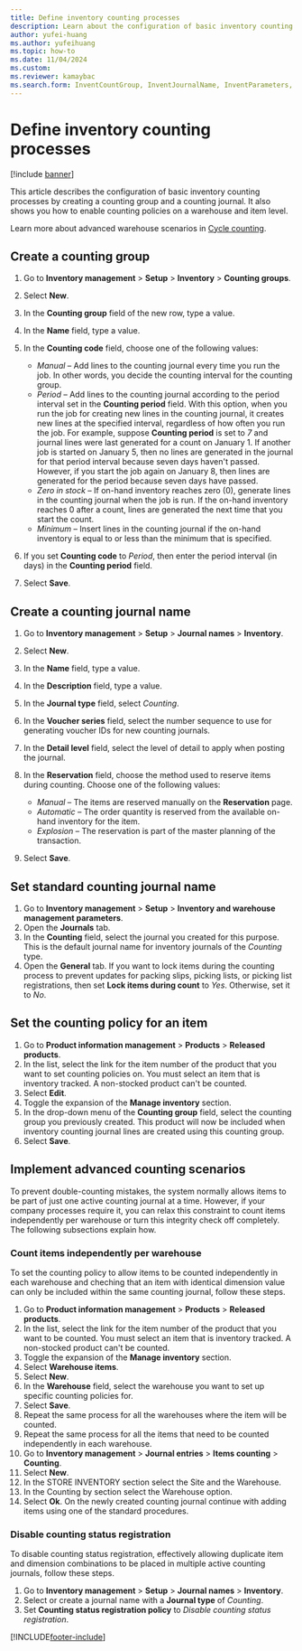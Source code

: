 ```yaml
--- 
title: Define inventory counting processes
description: Learn about the configuration of basic inventory counting processes by creating a counting group and a counting journal with a step-by-step process. 
author: yufei-huang
ms.author: yufeihuang
ms.topic: how-to
ms.date: 11/04/2024
ms.custom:
ms.reviewer: kamaybac 
ms.search.form: InventCountGroup, InventJournalName, InventParameters, EcoResProductDetailsExtended, InventItemLocation, InventLocationIdLookup
---
```


# Define inventory counting processes

[!include [banner](../../includes/banner.md)]

This article describes the configuration of basic inventory counting processes by creating a counting group and a counting journal. It also shows you how to enable counting policies on a warehouse and item level.

Learn more about advanced warehouse scenarios in [Cycle counting](../../warehousing/cycle-counting.md).

## Create a counting group

1. Go to **Inventory management** \> **Setup** \> **Inventory** \> **Counting groups**.
1. Select **New**.
1. In the **Counting group** field of the new row, type a value.
1. In the **Name** field, type a value.
1. In the **Counting code** field, choose one of the following values:

    - *Manual* – Add lines to the counting journal every time you run the job. In other words, you decide the counting interval for the counting group.  
    - *Period* – Add lines to the counting journal according to the period interval set in the **Counting period** field. With this option, when you run the job for creating new lines in the counting journal, it creates new lines at the specified interval, regardless of how often you run the job. For example, suppose **Counting period** is set to *7* and journal lines were last generated for a count on January 1. If another job is started on January 5, then no lines are generated in the journal for that period interval because seven days haven't passed. However, if you start the job again on January 8, then lines are generated for the period because seven days have passed.
    - *Zero in stock* – If on-hand inventory reaches zero (0), generate lines in the counting journal when the job is run. If the on-hand inventory reaches 0 after a count, lines are generated the next time that you start the count.  
    - *Minimum* – Insert lines in the counting journal if the on-hand inventory is equal to or less than the minimum that is specified.

1. If you set **Counting code** to *Period*, then enter the period interval (in days) in the **Counting period** field.
1. Select **Save**.

## Create a counting journal name

1. Go to **Inventory management** \> **Setup** \> **Journal names** \> **Inventory**.
1. Select **New**.
1. In the **Name** field, type a value.
1. In the **Description** field, type a value.
1. In the **Journal type** field, select *Counting*.
1. In the **Voucher series** field, select the number sequence to use for generating voucher IDs for new counting journals.
1. In the **Detail level** field, select the level of detail to apply when posting the journal.
1. In the **Reservation** field, choose the method used to reserve items during counting. Choose one of the following values:
    - *Manual* – The items are reserved manually on the **Reservation** page.
    - *Automatic* – The order quantity is reserved from the available on-hand inventory for the item.
    - *Explosion* – The reservation is part of the master planning of the transaction.

1. Select **Save**.

## Set standard counting journal name

1. Go to **Inventory management** \> **Setup** \> **Inventory and warehouse management parameters**.
2. Open the **Journals** tab.
3. In the **Counting** field, select the journal you created for this purpose. This is the default journal name for inventory journals of the *Counting* type.  
4. Open the **General** tab. If you want to lock items during the counting process to prevent updates for packing slips, picking lists, or picking list registrations, then set **Lock items during count** to *Yes*. Otherwise, set it to *No*.

## Set the counting policy for an item

1. Go to **Product information management** \> **Products** \> **Released products**.
2. In the list, select the link for the item number of the product that you want to set counting policies on. You must select an item that is inventory tracked. A non-stocked product can't be counted.
3. Select **Edit**.
4. Toggle the expansion of the **Manage inventory** section.
5. In the drop-down menu of the **Counting group** field, select the counting group you previously created. This product will now be included when inventory counting journal lines are created using this counting group.  
6. Select **Save**.

## Implement advanced counting scenarios

To prevent double-counting mistakes, the system normally allows items to be part of just one active counting journal at a time. However, if your company processes require it, you can relax this constraint to count items independently per warehouse or turn this integrity check off completely. The following subsections explain how.

### Count items independently per warehouse

To set the counting policy to allow items to be counted independently in each warehouse and cheching that an item with identical dimension value can only be included within the same counting journal, follow these steps.

1. Go to **Product information management** \> **Products** \> **Released products**.
2. In the list, select the link for the item number of the product that you want to be counted. You must select an item that is inventory tracked. A non-stocked product can't be counted.
3. Toggle the expansion of the **Manage inventory** section.
4. Select **Warehouse items**.
5. Select **New**.
6. In the **Warehouse** field, select the warehouse you want to set up specific counting policies for.
7. Select **Save**.
8. Repeat the same process for all the warehouses where the item will be counted.
9. Repeat the same process for all the items that need to be counted independently in each warehouse.
10. Go to **Inventory management**  \> **Journal entries** \> **Items counting** \> **Counting**.
11. Select **New**.
12. In the STORE INVENTORY section select the Site and the Warehouse.
13. In the Counting by section select the Warehouse option.
14. Select **Ok**.
On the newly created counting journal continue with adding items using one of the standard procedures. 


### Disable counting status registration

To disable counting status registration, effectively allowing duplicate item and dimension combinations to be placed in multiple active counting journals, follow these steps.

1. Go to **Inventory management** \> **Setup** \> **Journal names** \> **Inventory**.
2. Select or create a journal name with a **Journal type** of *Counting*.
3. Set **Counting status registration policy** to *Disable counting status registration*.

[!INCLUDE[footer-include](../../../includes/footer-banner.md)]
